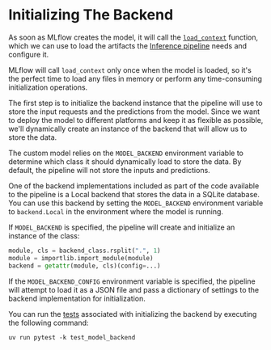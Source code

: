 # Initializing The Backend

As soon as MLflow creates the model, it will call the [`load_context`](https://mlflow.org/docs/latest/python_api/mlflow.pyfunc.html#mlflow.pyfunc.PythonModel.load_context) function, which we can use to load the artifacts the [Inference pipeline](src/inference/model.py) needs and configure it.

MLflow will call `load_context` only once when the model is loaded, so it's the perfect time to load any files in memory or perform any time-consuming initialization operations.

The first step is to initialize the backend instance that the pipeline will use to store the input requests and the predictions from the model. Since we want to deploy the model to different platforms and keep it as flexible as possible, we'll dynamically create an instance of the backend that will allow us to store the data.

The custom model relies on the `MODEL_BACKEND` environment variable to determine which class it should dynamically load to store the data. By default, the pipeline will not store the inputs and predictions. 

One of the backend implementations included as part of the code available to the pipeline is a Local backend that stores the data in a SQLite database. You can use this backend by setting the `MODEL_BACKEND` environment variable to `backend.Local` in the environment where the model is running.

If `MODEL_BACKEND` is specified, the pipeline will create and initialize an instance of the class:

```python
module, cls = backend_class.rsplit(".", 1)
module = importlib.import_module(module)
backend = getattr(module, cls)(config=...)
```

If the `MODEL_BACKEND_CONFIG` environment variable is specified, the pipeline will attempt to load it as a JSON file and pass a dictionary of settings to the backend implementation for initialization.

You can run the [tests](tests/model/test_model_backend.py) associated with initializing the backend by executing the following command:

```shell
uv run pytest -k test_model_backend
```
